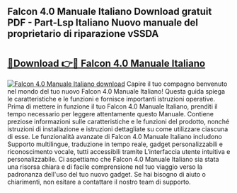 ## Falcon 4.0 Manuale Italiano Download gratuit PDF - Part-Lsp Italiano Nuovo manuale del proprietario di riparazione vSSDA

# <h2><a href="http://dff3xn.blite.top/?on=Falcon+4.0+Manuale+Italiano">🔗Download 👉🔴 Falcon 4.0 Manuale Italiano</a></h2>

[![Falcon 4.0 Manuale Italiano download](https://i.imgur.com/lujVjoI.png)](http://dff3xn.blite.top/?on=Falcon+4.0+Manuale+Italiano)
Capire il tuo compagno benvenuto nel mondo del tuo nuovo Falcon 4.0 Manuale Italiano! Questa guida spiega le caratteristiche e le funzioni e fornisce importanti istruzioni operative. Prima di mettere in funzione il tuo Falcon 4.0 Manuale Italiano, prenditi il tempo necessario per leggere attentamente questo Manuale. Contiene preziose informazioni sulle caratteristiche e le funzioni del prodotto, nonché istruzioni di installazione e istruzioni dettagliate su come utilizzare ciascuna di esse. Le funzionalità avanzate di Falcon 4.0 Manuale Italiano includono Supporto multilingue, traduzione in tempo reale, gadget personalizzabili e riconoscimento vocale, tutti accessibili tramite L'interfaccia utente intuitiva e personalizzabile. Ci aspettiamo che Falcon 4.0 Manuale Italiano sia stata una risorsa chiara e di facile comprensione nel tuo viaggio verso la padronanza dell'uso del tuo nuovo gadget. Se hai bisogno di aiuto o chiarimenti, non esitare a contattare il nostro team di supporto.
